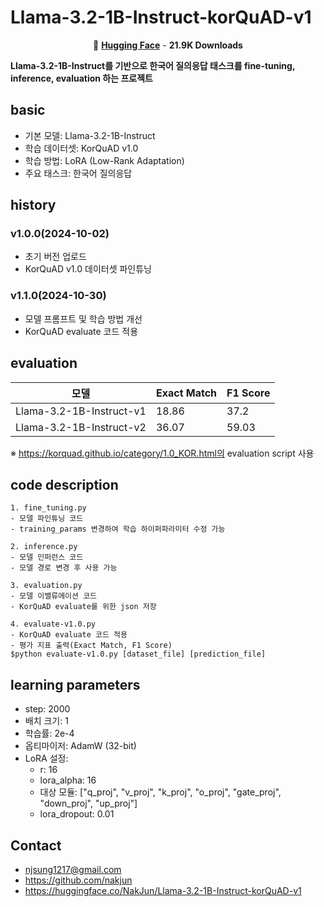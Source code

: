 # Llama-3.2-1B-Instruct-korQuAD-v1
<div align="center">

🤗 [**Hugging Face**](https://huggingface.co/NakJun/Llama-3.2-1B-Instruct-korQuAD-v1) - **21.9K Downloads**  

</div>

**Llama-3.2-1B-Instruct를 기반으로 한국어 질의응답 태스크를 fine-tuning, inference, evaluation 하는 프로젝트**

## basic
- 기본 모델: Llama-3.2-1B-Instruct
- 학습 데이터셋: KorQuAD v1.0
- 학습 방법: LoRA (Low-Rank Adaptation)
- 주요 태스크: 한국어 질의응답

## history
### v1.0.0(2024-10-02)
- 초기 버전 업로드
- KorQuAD v1.0 데이터셋 파인튜닝

### v1.1.0(2024-10-30)
- 모델 프롬프트 및 학습 방법 개선
- KorQuAD evaluate 코드 적용

## evaluation
| 모델 | Exact Match | F1 Score |
|------|-------------|----------|
| Llama-3.2-1B-Instruct-v1 | 18.86 | 37.2 |
| Llama-3.2-1B-Instruct-v2 | 36.07 | 59.03 |
※ https://korquad.github.io/category/1.0_KOR.html의 evaluation script 사용

## code description
```
1. fine_tuning.py
- 모델 파인튜닝 코드
- training_params 변경하여 학습 하이퍼파라미터 수정 가능

2. inference.py
- 모델 인퍼런스 코드
- 모델 경로 변경 후 사용 가능

3. evaluation.py
- 모델 이밸류에이션 코드
- KorQuAD evaluate를 위한 json 저장

4. evaluate-v1.0.py
- KorQuAD evaluate 코드 적용
- 평가 지표 출력(Exact Match, F1 Score)
$python evaluate-v1.0.py [dataset_file] [prediction_file]
```

## learning parameters
- step: 2000
- 배치 크기: 1
- 학습률: 2e-4
- 옵티마이저: AdamW (32-bit)
- LoRA 설정:
  - r: 16
  - lora_alpha: 16
  - 대상 모듈: ["q_proj", "v_proj", "k_proj", "o_proj", "gate_proj", "down_proj", "up_proj"]
  - lora_dropout: 0.01

## Contact
- njsung1217@gmail.com
- https://github.com/nakjun
- https://huggingface.co/NakJun/Llama-3.2-1B-Instruct-korQuAD-v1
